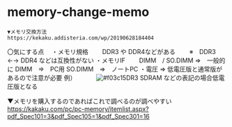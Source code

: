 # memory-change-memo
	▼メモリ交換方法
	https://kekaku.addisteria.com/wp/20190628184404
	
  〇気にする点
  　・メモリ規格
    　　DDR3 や DDR4などがある
    　　※　DDR3 ←→ DDR4 などは互換性がない
    ・メモリIF
    　　DIMM　/ SO.DIMM
        ⇒　一般的に DIMM　⇒　PC用
                    SO.DIMM　⇒　ノートPC
    ・電圧
       ⇒ 低電圧版と通常版があるので注意が必要
       例）
  　　　![#f03c15](LP)DR3 SDRAM などの表記の場合低電圧版となる

▼メモリを購入するのであればこれで調べるのが調べやすい
https://kakaku.com/pc/pc-memory/itemlist.aspx?pdf_Spec101=3&pdf_Spec105=1&pdf_Spec301=16



